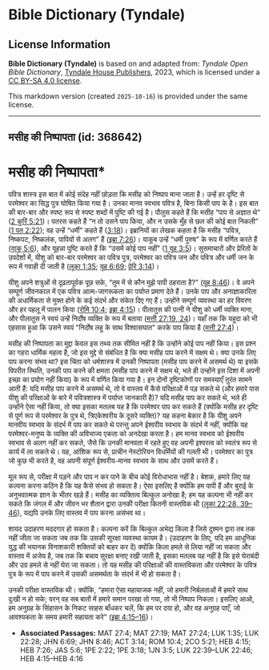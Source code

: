 # Bible Dictionary (Tyndale)

## License Information

**Bible Dictionary (Tyndale)** is based on and adapted from: _Tyndale Open Bible Dictionary_, [Tyndale House Publishers](https://tyndaleopenresources.com/), 2023, which is licensed under a [CC BY-SA 4.0 license](https://creativecommons.org/licenses/by-sa/4.0/legalcode.en).

This markdown version (created `2025-10-16`) is provided under the same license.



--------------------------------

## मसीह की निष्पापता (id: 368642)

मसीह की निष्पापता\*
===================

पवित्र शास्त्र इस बात में कोई संदेह नहीं छोड़ता कि मसीह को निष्पाप माना जाता है। उन्हें हर दृष्टि से परमेश्वर का सिद्ध पुत्र घोषित किया गया है। उनका मानव स्वभाव पवित्र है, बिना किसी पाप के है। इस बात की बार\-बार और स्पष्ट रूप से स्पष्ट शब्दों में पुष्टि की गई है। पौलुस कहते हैं कि मसीह “पाप से अज्ञात थे” ([2 कुरिं 5:21](https://ref.ly/2Cor5:21))। पतरस कहते हैं “न तो उसने पाप किया, और न उसके मुँह से छल की कोई बात निकली” ([1 पत 2:22](https://ref.ly/1Pet2:22)); वह उन्हें “धर्मी” कहते हैं ([3:18](https://ref.ly/1Pet3:18))। इब्रानियों का लेखक कहता है कि मसीह “पवित्र, निष्कपट, निष्कलंक, पापियों से अलग” हैं ([इब्रा 7:26](https://ref.ly/Heb7:26))। याकूब उन्हें “धर्मी पुरुष” के रूप में वर्णित करते हैं ([याकू 5:6](https://ref.ly/Jas5:6)), और यूहन्ना पुष्टि करते हैं कि “उसमें कोई पाप नहीं” ([1 यूह 3:5](https://ref.ly/1John3:5))। सुसमाचारों और प्रेरितों के उपदेशों में, यीशु को बार\-बार परमेश्वर का पवित्र पुत्र, परमेश्वर का पवित्र जन और पवित्र और धर्मी जन के रूप में गवाही दी जाती है ([लूका 1:35](https://ref.ly/Luke1:35); [यूह 6:69](https://ref.ly/John6:69); [प्रेरि 3:14](https://ref.ly/Acts3:14))।

यीशु अपने शत्रुओं से दृढ़तापूर्वक पूछ सके, “तुम में से कौन मुझे पापी ठहराता है?” ([यूह 8:46](https://ref.ly/John8:46))। वे अपने सम्पूर्ण जीवनकाल में एक पवित्र आत्म\-जागरूकता का पर्याप्त प्रमाण देते हैं। उनके पाप और अनाज्ञाकारिता की अधार्मिकता से मुक्त होने के कई संदर्भ और संकेत दिए गए हैं। उन्होंने सम्पूर्ण व्यवस्था का हर विवरण और हर पहलू में पालन किया ([रोमि 10:4](https://ref.ly/Rom10:4); [इब्रा 4:15](https://ref.ly/Heb4:15))। पीलातुस की पत्नी ने यीशु को धर्मी व्यक्ति माना, और पीलातुस ने स्वयं उन्हें निर्दोष व्यक्ति के रूप में बताया ([मत्ती 27:19, 24](https://ref.ly/Matt27:19,Matt27:24))। यहाँ तक कि यहूदा को भी एहसास हुआ कि उसने स्वयं "निर्दोष लहू के साथ विश्वासघात" करके पाप किया है ([मत्ती 27:4](https://ref.ly/Matt27:4))।

मसीह की निष्पापता का मुद्दा केवल इस तथ्य तक सीमित नहीं है कि उन्होंने कोई पाप नहीं किया। इस प्रश्न का गहरा धार्मिक महत्व है, जो इस मुद्दे से संबंधित है कि क्या मसीह पाप करने में सक्षम थे। क्या उनके लिए पाप करना संभव था? इस चिंता को धर्मशास्त्र में उनकी निष्पापता (मसीह पाप करने में असमर्थ थे) या इसके विपरीत स्थिति, उनकी पाप करने की क्षमता (मसीह पाप करने में सक्षम थे, भले ही उन्होंने इस दिशा में अपनी इच्छा का प्रयोग नहीं किया) के रूप में वर्णित किया गया है। इन दोनों दृष्टिकोणों पर समस्याएँ तुरंत सामने आती हैं: यदि मसीह पाप करने में असमर्थ थे, तो वे वास्तव में कैसे परिक्षाओं में पड़ सकते थे (और हमारे पास यीशु की परिक्षाओं के बारे में पवित्रशास्त्र में पर्याप्त जानकारी है)? यदि मसीह पाप कर सकते थे, भले ही उन्होंने ऐसा नहीं किया, तो क्या इसका मतलब यह है कि परमेश्वर पाप कर सकते हैं (क्योंकि मसीह हर दृष्टि से पूर्ण रूप से परमेश्वर के पुत्र थे, त्रिएकेश्वरीय के दूसरे व्यक्ति)? यह कहना बेकार है कि यीशु अपने मानवीय स्वभाव के संदर्भ में पाप कर सकते थे परन्तु अपने ईश्वरीय स्वभाव के संदर्भ में नहीं, क्योंकि यह परमेश्वर\-मनुष्य के व्यक्ति की अविभाज्य एकता को अनदेखा करता है। हम मानव स्वभाव को ईश्वरीय स्वभाव से अलग नहीं कर सकते, जैसे कि उनकी मानवता में रहते हुए वह अपनी इश्वरत्व को स्वतंत्र रूप से कार्य में ला सकते थे। यह, आंशिक रूप से, प्राचीन नेस्टोरियन विधर्मियों की गलती थी। परमेश्वर का पुत्र जो कुछ भी करते है, वह अपनी संपूर्ण ईश्वरीय\-मानव स्वभाव के साथ और उसमें करते हैं।

मूल रूप से, परीक्षा में पड़ने और पाप न कर पाने के बीच कोई विरोधाभास नहीं है। बेशक, हमारे लिए यह कल्पना करना कठिन है कि यह कैसे संभव हो सकता है। ऐसा इसलिए है क्योंकि हम पापी हैं और बुराई के अनुभवात्मक ज्ञान के भीतर खड़े हैं। मसीह का व्यक्तित्व बिल्कुल अनोखा है; हम यह कल्पना भी नहीं कर सकते कि जंगल में और जीवन भर शैतान द्वारा उनकी परीक्षा कितनी वास्तविक थी ([लूका 22:28, 39–46](https://ref.ly/Luke22:28,Luke22:39-Luke22:46)), यद्यपि उनके लिए वास्तव में पाप करना असंभव था।

शायद उदाहरण मददगार हो सकता है। कल्पना करें कि बिल्कुल अभेद्य किला है जिसे दुश्मन द्वारा तब तक नहीं जीता जा सकता जब तक कि उसकी सुरक्षा व्यवस्था कायम है। (उदाहरण के लिए, यदि हम आधुनिक युद्ध की भयानक विनाशकारी शक्तियों को बाहर कर दें) क्योंकि किला हमले से लिया नहीं जा सकता और वास्तव में अजेय है, जब तक कि बचाव सुरक्षा बनाए रखी जाती है, इसका मतलब यह नहीं है कि इसे घेराबंदी और उग्र हमले से नहीं घेरा जा सकता। तो यह मसीह की परिक्षाओं की वास्तविकता और परमेश्वर के पवित्र पुत्र के रूप में पाप करने में उसकी असमर्थता के संदर्भ में भी हो सकता है।

उनकी परीक्षा वास्तविक थी। क्योंकि, “हमारा ऐसा महायाजक नहीं, जो हमारी निर्बलताओं में हमारे साथ दुःखी न हो सके; वरन् वह सब बातों में हमारे समान परखा तो गया, तो भी निष्पाप निकला। इसलिए आओ, हम अनुग्रह के सिंहासन के निकट साहस बाँधकर चलें, कि हम पर दया हो, और वह अनुग्रह पाएँ, जो आवश्यकता के समय हमारी सहायता करे” ([इब्रा 4:15–16](https://ref.ly/Heb4:15-Heb4:16))।

* **Associated Passages:** MAT 27:4; MAT 27:19; MAT 27:24; LUK 1:35; LUK 22:28; JHN 6:69; JHN 8:46; ACT 3:14; ROM 10:4; 2CO 5:21; HEB 4:15; HEB 7:26; JAS 5:6; 1PE 2:22; 1PE 3:18; 1JN 3:5; LUK 22:39–LUK 22:46; HEB 4:15–HEB 4:16


